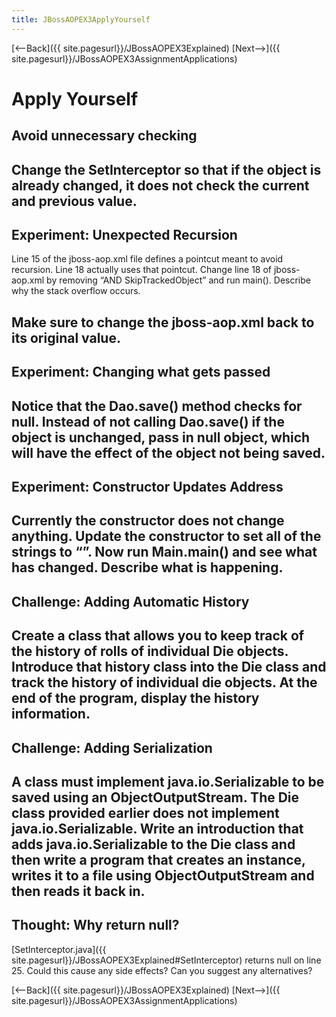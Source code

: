 ```yaml
---
title: JBossAOPEX3ApplyYourself
---
```

[<--Back]({{ site.pagesurl}}/JBossAOPEX3Explained) [Next-->]({{ site.pagesurl}}/JBossAOPEX3AssignmentApplications)

# Apply Yourself
## Avoid unnecessary checking
Change the SetInterceptor so that if the object is already changed, it does not check the current and previous value.
----
## Experiment: Unexpected Recursion
Line 15 of the jboss-aop.xml file defines a pointcut meant to avoid recursion. Line 18 actually uses that pointcut. Change line 18 of jboss-aop.xml by removing “AND SkipTrackedObject” and run main(). Describe why the stack overflow occurs.

Make sure to change the jboss-aop.xml back to its original value.
----
## Experiment: Changing what gets passed
Notice that the Dao.save() method checks for null. Instead of not calling Dao.save() if the object is unchanged, pass in null object, which will have the effect of the object not being saved.
----
## Experiment: Constructor Updates Address
Currently the constructor does not change anything. Update the constructor to set all of the strings to “”. Now run Main.main() and see what has changed. Describe what is happening.
----
## Challenge: Adding Automatic History
Create a class that allows you to keep track of the history of rolls of individual Die objects. Introduce that history class into the Die class and track the history of individual die objects. At the end of the program, display the history information.
----
## Challenge: Adding Serialization
A class must implement java.io.Serializable to be saved using an ObjectOutputStream. The Die class provided earlier does not implement java.io.Serializable. Write an introduction that adds java.io.Serializable to the Die class and then write a program that creates an instance, writes it to a file using ObjectOutputStream and then reads it back in.
----
## Thought: Why return null?
[SetInterceptor.java]({{ site.pagesurl}}/JBossAOPEX3Explained#SetInterceptor) returns null on line 25. Could this cause any side effects? Can you suggest any alternatives?

[<--Back]({{ site.pagesurl}}/JBossAOPEX3Explained) [Next-->]({{ site.pagesurl}}/JBossAOPEX3AssignmentApplications)